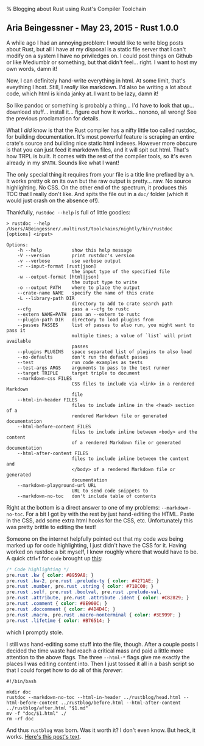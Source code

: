 % Blogging about Rust using Rust's Compiler Toolchain

## Aria Beingessner - May 23, 2015 - Rust 1.0.0

A while ago I had an annoying problem: I would like to write blog posts about Rust, but all I have at my disposal is a static file server that I can't modify on a system I have no priviledges on. I could post things on Github or like Mediumblr or something, but that didn't feel... right. I want to host my own words, damn it!

Now, I can definitely hand-write everything in html. At some limit, that's eveything I host. Still, I *really* like markdown. I'd also be writing a lot about code, which html is kinda janky at. I want to be lazy, damn it!

So like pandoc or something is probably a thing... I'd have to look that up... download stuff... install it... figure out how it works... nonono, all wrong! See the previous proclamation for details.

What I *did* know is that the Rust compiler has a nifty little too called rustdoc, for building documentation. It's most powerful feature is scraping an entire crate's source and building nice static html indexes. However more obscure is that you can just feed it markdown files, and it will spit out html. That's how TRPL is built. It comes with the rest of the compiler tools, so it's even already in my `$PATH`. Sounds like what I want!

The only special thing it requires from your file is a title line prefixed by a `%`. It works pretty ok on its own but the raw output is pretty... raw. No source highlighting. No CSS. On the other end of the spectrum, it produces this TOC that I really don't like. And spits the file out in a `doc/` folder (which it would just crash on the absence of!).

Thankfully, `rustdoc --help` is full of little goodies:

```text
> rustdoc --help
/Users/ABeingessner/.multirust/toolchains/nightly/bin/rustdoc [options] <input>

Options:
    -h --help           show this help message
    -V --version        print rustdoc's version
    -v --verbose        use verbose output
    -r --input-format [rust|json]
                        the input type of the specified file
    -w --output-format [html|json]
                        the output type to write
    -o --output PATH    where to place the output
    --crate-name NAME   specify the name of this crate
    -L --library-path DIR
                        directory to add to crate search path
    --cfg               pass a --cfg to rustc
    --extern NAME=PATH  pass an --extern to rustc
    --plugin-path DIR   directory to load plugins from
    --passes PASSES     list of passes to also run, you might want to pass it
                        multiple times; a value of `list` will print available
                        passes
    --plugins PLUGINS   space separated list of plugins to also load
    --no-defaults       don't run the default passes
    --test              run code examples as tests
    --test-args ARGS    arguments to pass to the test runner
    --target TRIPLE     target triple to document
    --markdown-css FILES
                        CSS files to include via <link> in a rendered Markdown
                        file
    --html-in-header FILES
                        files to include inline in the <head> section of a
                        rendered Markdown file or generated documentation
    --html-before-content FILES
                        files to include inline between <body> and the content
                        of a rendered Markdown file or generated documentation
    --html-after-content FILES
                        files to include inline between the content and
                        </body> of a rendered Markdown file or generated
                        documentation
    --markdown-playground-url URL
                        URL to send code snippets to
    --markdown-no-toc   don't include table of contents

```

Right at the bottom is a direct answer to one of my problems: `--markdown-no-toc`. For a bit I got by with the rest by just hand-editing the HTML. Paste in the CSS, add some extra html hooks for the CSS, etc. Unfortunately this was pretty brittle to editing the text!

Someone on the internet helpfully pointed out that my code *was* being marked up for code highlighting, I just didn't have the CSS for it. Having worked on rustdoc a bit myself, I knew roughly where that would have to be. A quick ctrl+f for `code` brought up [this](https://github.com/rust-lang/rust/blob/master/src/doc/rust.css#L224-L233):

```css
/* Code highlighting */
pre.rust .kw { color: #8959A8; }
pre.rust .kw-2, pre.rust .prelude-ty { color: #4271AE; }
pre.rust .number, pre.rust .string { color: #718C00; }
pre.rust .self, pre.rust .boolval, pre.rust .prelude-val,
pre.rust .attribute, pre.rust .attribute .ident { color: #C82829; }
pre.rust .comment { color: #8E908C; }
pre.rust .doccomment { color: #4D4D4C; }
pre.rust .macro, pre.rust .macro-nonterminal { color: #3E999F; }
pre.rust .lifetime { color: #B76514; }
```

which I promptly stole.

I still was hand-editing some stuff into the file, though. After a couple posts I decided the time waste had reach a critical mass and paid a little more attention to the above flags. The three `--html-*` flags give me exactly the places I was editing content into. Then I just tossed it all in a bash script so that I could forget how to do all of this *forever*:

```text
#!/bin/bash

mkdir doc
rustdoc --markdown-no-toc --html-in-header ../rustblog/head.html --html-before-content ../rustblog/before.html --html-after-content ../rustblog/after.html "$1.md"
mv -f "doc/$1.html" ./
rm -rf doc
```

And thus `rustblog` was born. Was it worth it? I don't even know. But heck, it works. [Here's this post's text](index.md).
